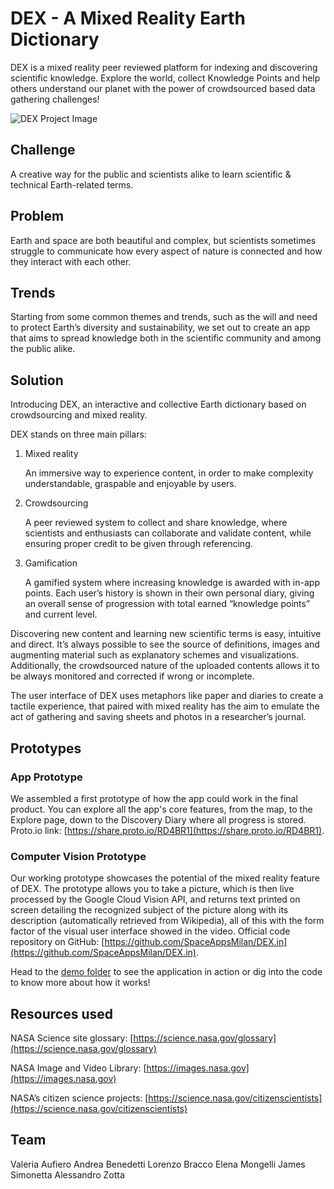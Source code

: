 # DEX - A Mixed Reality Earth Dictionary

DEX is a mixed reality peer reviewed platform for indexing and discovering scientific knowledge. Explore the world, collect Knowledge Points and help others understand our planet with the power of crowdsourced based data gathering challenges!

![DEX Project Image](https://api-2017.spaceappschallenge.org/team-photos/D-g_wlkkM3MZ4YTjgKsEAgzDH_g=/4995/width-800)

## Challenge

A creative way for the public and scientists alike to learn scientific & technical Earth-related terms.

## Problem

Earth and space are both beautiful and complex, but scientists sometimes struggle to communicate how every aspect of nature is connected and how they interact with each other.

## Trends

Starting from some common themes and trends, such as the will and need to protect Earth’s diversity and sustainability, we set out to create an app that aims to spread knowledge both in the scientific community and among the public alike.

## Solution

Introducing DEX, an interactive and collective Earth dictionary based on crowdsourcing and mixed reality.

DEX stands on three main pillars:

1. Mixed reality

    An immersive way to experience content, in order to make complexity understandable, graspable and enjoyable by users.

2. Crowdsourcing

    A peer reviewed system to collect and share knowledge, where scientists and enthusiasts can collaborate and validate content, while ensuring proper credit to be given through referencing.

3. Gamification

    A gamified system where increasing knowledge is awarded with in-app points. Each user’s history is shown in their own personal diary, giving an overall sense of progression with total earned “knowledge points” and current level.

Discovering new content and learning new scientific terms is easy, intuitive and direct. It’s always possible to see the source of definitions, images and augmenting material such as explanatory schemes and visualizations. Additionally, the crowdsourced nature of the uploaded contents allows it to be always monitored and corrected if wrong or incomplete.

The user interface of DEX uses metaphors like paper and diaries to create a tactile experience, that paired with mixed reality has the aim to emulate the act of gathering and saving sheets and photos in a researcher’s journal.

## Prototypes

### App Prototype

We assembled a first prototype of how the app could work in the final product. You can explore all the app's core features, from the map, to the Explore page, down to the Discovery Diary where all progress is stored. Proto.io link: [https://share.proto.io/RD4BR1](https://share.proto.io/RD4BR1).

### Computer Vision Prototype

Our working prototype showcases the potential of the mixed reality feature of DEX. The prototype allows you to take a picture, which is then live processed by the Google Cloud Vision API, and returns text printed on screen detailing the recognized subject of the picture along with its description (automatically retrieved from Wikipedia), all of this with the form factor of the visual user interface showed in the video. Official code repository on GitHub: [https://github.com/SpaceAppsMilan/DEX.in](https://github.com/SpaceAppsMilan/DEX.in).

Head to the [demo folder](https://github.com/SpaceAppsMilan/DEX.in/tree/master/demo) to see the application in action or dig into the code to know more about how it works!

## Resources used

NASA Science site glossary: [https://science.nasa.gov/glossary](https://science.nasa.gov/glossary)

NASA Image and Video Library: [https://images.nasa.gov](https://images.nasa.gov)

NASA’s citizen science projects: [https://science.nasa.gov/citizenscientists](https://science.nasa.gov/citizenscientists)

## Team

Valeria Aufiero
Andrea Benedetti
Lorenzo Bracco
Elena Mongelli
James Simonetta
Alessandro Zotta


